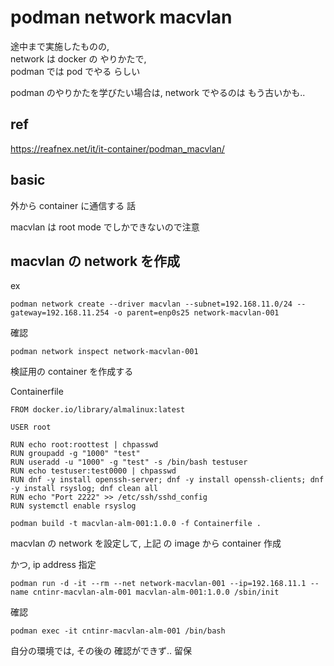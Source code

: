 
# podman network macvlan


途中まで実施したものの,  
network は docker の やりかたで,  
podman では pod でやる らしい

podman のやりかたを学びたい場合は, network でやるのは もう古いかも..


## ref

https://reafnex.net/it/it-container/podman_macvlan/


## basic

外から container に通信する 話

macvlan は root mode でしかできないので注意


## macvlan の network を作成

ex

```
podman network create --driver macvlan --subnet=192.168.11.0/24 --gateway=192.168.11.254 -o parent=enp0s25 network-macvlan-001
```

確認

```
podman network inspect network-macvlan-001
```

検証用の container を作成する

Containerfile

```
FROM docker.io/library/almalinux:latest

USER root

RUN echo root:roottest | chpasswd
RUN groupadd -g "1000" "test"
RUN useradd -u "1000" -g "test" -s /bin/bash testuser
RUN echo testuser:test0000 | chpasswd
RUN dnf -y install openssh-server; dnf -y install openssh-clients; dnf -y install rsyslog; dnf clean all
RUN echo "Port 2222" >> /etc/ssh/sshd_config
RUN systemctl enable rsyslog
```

```
podman build -t macvlan-alm-001:1.0.0 -f Containerfile .
```

macvlan の network を設定して, 上記 の image から container 作成

かつ, ip address 指定

```
podman run -d -it --rm --net network-macvlan-001 --ip=192.168.11.1 --name cntinr-macvlan-alm-001 macvlan-alm-001:1.0.0 /sbin/init
```

確認

```
podman exec -it cntinr-macvlan-alm-001 /bin/bash
```

自分の環境では,
その後の 確認ができず.. 留保






